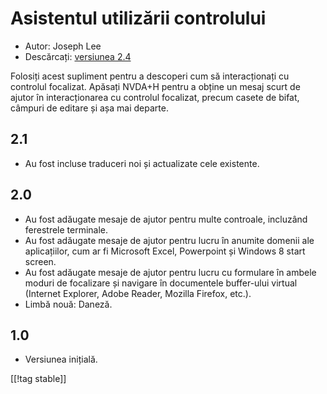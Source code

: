 # Asistentul utilizării controlului #

* Autor: Joseph Lee
* Descărcați: [versiunea 2.4][1]

Folosiți acest supliment pentru a descoperi cum să interacționați cu
controlul focalizat.  Apăsați NVDA+H pentru a obține un mesaj scurt de
ajutor în interacționarea cu controlul focalizat, precum casete de bifat,
câmpuri de editare și așa mai departe.

## 2.1 ##

* Au fost incluse traduceri noi și actualizate cele existente.


## 2.0 ##

* Au fost adăugate mesaje de ajutor pentru multe controale, incluzând
  ferestrele terminale.
* Au fost adăugate mesaje de ajutor pentru lucru în anumite domenii ale
  aplicațiilor, cum ar fi Microsoft Excel, Powerpoint și Windows 8 start
  screen.
* Au fost adăugate mesaje de ajutor pentru lucru cu formulare în ambele
  moduri de focalizare și navigare în documentele buffer-ului virtual
  (Internet Explorer, Adobe Reader, Mozilla Firefox, etc.).
* Limbă nouă: Daneză.


## 1.0 ##

* Versiunea inițială.

[[!tag stable]]

[1]: https://addons.nvda-project.org/files/get.php?file=cua
